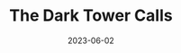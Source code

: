 ---
title: The Dark Tower Calls
date: 2023-06-02

Layout: event_schedule

ig_location:  Cryptinith
oog_location: Tomlinson Run State Park
event_director: Chris Colland
type: Weekend Event
facebook_link: https://www.facebook.com/events/6254619004562407



---